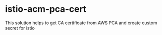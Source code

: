 # istio-acm-pca-cert
This solution helps to get CA certificate from AWS PCA and create custom secret for istio

